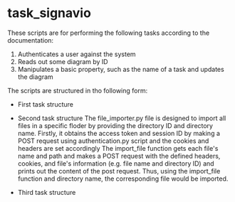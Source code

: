 # task_signavio

These scripts are for performing the following tasks according to the documentation:
  1. Authenticates a user against the system
  2. Reads out some diagram by ID
  3. Manipulates a basic property, such as the name of a task and updates the diagram

The scripts are structured in tho following form:

* First task structure


* Second task structure
The file_importer.py file is designed to import all files in a specific floder by providing the directory ID and directory name. 
Firstly, it obtains the access token and session ID by making a POST request using authentication.py script and the cookies and headers are set accordingly
The import_file function gets each file's name and path and makes a POST request with the defined headers, cookies, and file's information
(e.g. file name and directory ID) and prints out the content of the post request. 
Thus, using the import_file function and directory name, the corresponding file would be imported.

* Third task structure
